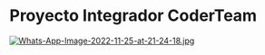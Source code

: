 # Proyecto Integrador CoderTeam
[![Whats-App-Image-2022-11-25-at-21-24-18.jpg](https://i.postimg.cc/sXbGRs8x/Whats-App-Image-2022-11-25-at-21-24-18.jpg)](https://postimg.cc/Kkr8PSmh)
